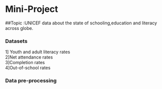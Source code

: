 # Mini-Project
##Topic :UNICEF data about the state of schooling,education and literacy across globe.
### Datasets
1] Youth and adult literacy rates <br />
2]Net attendance rates  <br />
3]Completion rates <br />
4]Out-of-school rates

### Data pre-processing
